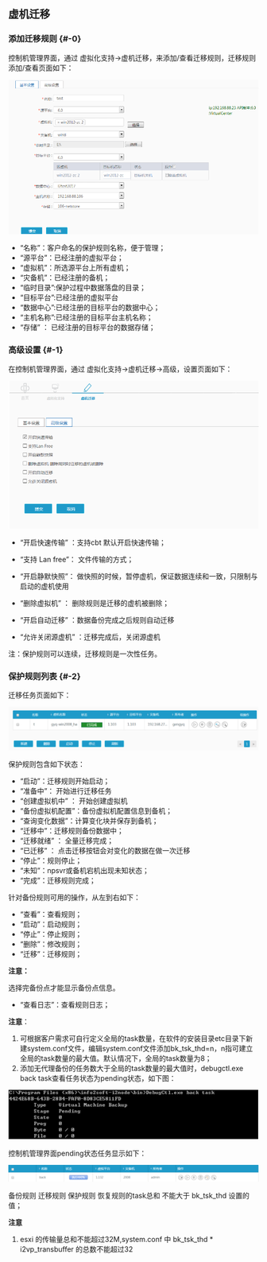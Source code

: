 ## 虚机迁移

### 添加迁移规则 {#-0}

控制机管理界面，通过 虚拟化支持-&gt;虚机迁移，来添加/查看迁移规则，迁移规则添加/查看页面如下：

![说明: 1](/assets/V6.118042709.png)

*   “名称”：客户命名的保护规则名称，便于管理；
*   “源平台”：已经注册的虚拟平台；
*   “虚拟机”：所选源平台上所有虚机；
*   “灾备机”：已经注册的备机；
*   “临时目录”:保护过程中数据落盘的目录；
*   “目标平台”:已经注册的虚拟平台
*   “数据中心”:已经注册的目标平台的数据中心；
*   “主机名称”:已经注册的目标平台主机名称；
*   “存储” ： 已经注册的目标平台的数据存储；

### 高级设置 {#-1}

在控制机管理界面，通过 虚拟化支持-&gt;虚机迁移-&gt;高级，设置页面如下：

![说明: 1](/assets/V6.118042710.png)

* “开启快速传输” ：支持cbt 默认开启快速传输；

* “支持 Lan free”： 文件传输的方式；

* “开启静默快照”： 做快照的时候，暂停虚机，保证数据连续和一致，只限制与启动的虚机使用

*   “删除虚拟机” ： 删除规则是迁移的虚机被删除；

*   “开启自动迁移” ：数据备份完成之后规则自动迁移

* “允许关闭源虚机” ：迁移完成后，关闭源虚机

注：保护规则可以连续，迁移规则是一次性任务。

### 保护规则列表 {#-2}

迁移任务页面如下：

![说明: 1](/assets/V6.146007.png)

保护规则包含如下状态：

*   “启动”：迁移规则开始启动；
*   “准备中”： 开始进行迁移任务
*   “创建虚拟机中” ： 开始创建虚拟机
*   “备份虚拟机配置”：备份虚拟机配置信息到备机；
*   “查询变化数据”：计算变化块并保存到备机；
*   “迁移中”：迁移规则备份数据中；
*   “迁移就绪” ： 全量迁移完成；
*   “已迁移” ： 点击迁移按钮会对变化的数据在做一次迁移
*   “停止”：规则停止；
*   “未知”：npsvr或备机宕机出现未知状态；
*   “完成”：迁移规则完成；

针对备份规则可用的操作，从左到右如下：

*   “查看”：查看规则；
*   “启动”：启动规则；
*   “停止”：停止规则；
*   “删除”：修改规则；
*   “迁移”：迁移规则；

**注意：**

选择完备份点才能显示备份点信息。

*   “查看日志”：查看规则日志；

**注意**：

1.  可根据客户需求可自行定义全局的task数量，在软件的安装目录etc目录下新建system.conf文件，编辑system.conf文件添加bk_tsk_thd=n，n指可建立全局的task数量的最大值。默认情况下，全局的task数量为8；
2.  添加无代理备份的任务数大于全局的task数量的最大值时，debugctl.exe back task查看任务状态为pending状态，如下图：

![说明: 3](/assets/V6.036973.png)

控制机管理界面pending状态任务显示如下：

![说明: 2](/assets/V6.036999.png)

备份规则 迁移规则 保护规则 恢复规则的task总和 不能大于 bk_tsk_thd 设置的值；

**注意**
1. esxi  的传输量总和不能超过32M,system.conf  中  bk_tsk_thd * i2vp_transbuffer 的总数不能超过32
